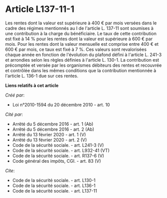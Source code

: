 # Article L137-11-1

Les rentes dont la valeur est supérieure à 400 € par mois versées dans le cadre des régimes mentionnés au I de l'article L.
137-11 sont soumises à une contribution à la charge du bénéficiaire. Le taux de cette contribution est fixé à 14 % pour les
rentes dont la valeur est supérieure à 600 € par mois. Pour les rentes dont la valeur mensuelle est comprise entre 400 € et
600 € par mois, ce taux est fixé à 7 %. Ces valeurs sont revalorisées chaque année en fonction de l'évolution du plafond
défini à l'article L. 241-3 et arrondies selon les règles définies à l'article L. 130-1. La contribution est précomptée et
versée par les organismes débiteurs des rentes et recouvrée et contrôlée dans les mêmes conditions que la contribution
mentionnée à l'article L. 136-1 due sur ces rentes.

**Liens relatifs à cet article**

_Créé par_:

  - Loi n°2010-1594 du 20 décembre 2010 - art. 10

_Cité par_:

  - Arrêté du 5 décembre 2016 - art. 1 (Ab)
  - Arrêté du 5 décembre 2016 - art. 2 (Ab)
  - Arrêté du 13 février 2020 - art. 1 (V)
  - Arrêté du 13 février 2020 - art. 2 (V)
  - Code de la sécurité sociale. - art. L241-3 (V)
  - Code de la sécurité sociale. - art. L932-41 (VT)
  - Code de la sécurité sociale. - art. R137-6 (V)
  - Code général des impôts, CGI. - art. 83 (V)

_Cite_:

  - Code de la sécurité sociale. - art. L130-1
  - Code de la sécurité sociale. - art. L136-1
  - Code de la sécurité sociale. - art. L137-11
